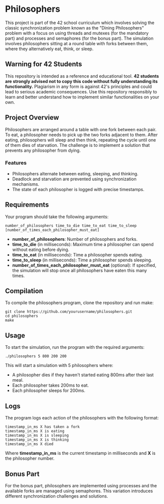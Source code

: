 # Philosophers

This project is part of the 42 school curriculum which involves solving the classic synchronization problem known as the "Dining Philosophers" problem with a focus on using threads and mutexes (for the mandatory part) and processes and semaphores (for the bonus part). The simulation involves philosophers sitting at a round table with forks between them, where they alternatively eat, think, or sleep.

## Warning for 42 Students

This repository is intended as a reference and educational tool. **42 students are strongly advised not to copy this code without fully understanding its functionality.** Plagiarism in any form is against 42's principles and could lead to serious academic consequences. Use this repository responsibly to learn and better understand how to implement similar functionalities on your own.

## Project Overview

Philosophers are arranged around a table with one fork between each pair. To eat, a philosopher needs to pick up the two forks adjacent to them. After eating, philosophers will sleep and then think, repeating the cycle until one of them dies of starvation. The challenge is to implement a solution that prevents any philosopher from dying.

### Features

- Philosophers alternate between eating, sleeping, and thinking.
- Deadlock and starvation are prevented using synchronization mechanisms.
- The state of each philosopher is logged with precise timestamps.

## Requirements

Your program should take the following arguments:
```
number_of_philosophers time_to_die time_to_eat time_to_sleep [number_of_times_each_philosopher_must_eat]
```
- **number_of_philosophers**: Number of philosophers and forks.
- **time_to_die** (in milliseconds): Maximum time a philosopher can spend without eating before dying.
- **time_to_eat** (in milliseconds): Time a philosopher spends eating.
- **time_to_sleep** (in milliseconds): Time a philosopher spends sleeping.
- **number_of_times_each_philosopher_must_eat** (optional): If specified, the simulation will stop once all philosophers have eaten this many times.

## Compilation

To compile the philosophers program, clone the repository and run make:
```
git clone https://github.com/yourusername/philosophers.git
cd philosophers
make
```

## Usage

To start the simulation, run the program with the required arguments:
```
./philosophers 5 800 200 200
```
This will start a simulation with 5 philosophers where:
- A philosopher dies if they haven't started eating 800ms after their last meal.
- Each philosopher takes 200ms to eat.
- Each philosopher sleeps for 200ms.

## Logs

The program logs each action of the philosophers with the following format:
```
timestamp_in_ms X has taken a fork
timestamp_in_ms X is eating
timestamp_in_ms X is sleeping
timestamp_in_ms X is thinking
timestamp_in_ms X died
```
Where **timestamp_in_ms** is the current timestamp in milliseconds and **X** is the philosopher number.

## Bonus Part

For the bonus part, philosophers are implemented using processes and the available forks are managed using semaphores. This variation introduces different synchronization challenges and solutions.
